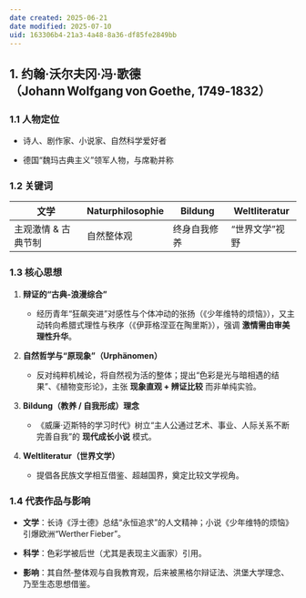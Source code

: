 ```yaml
---
date created: 2025-06-21
date modified: 2025-07-10
uid: 163306b4-21a3-4a48-8a36-df85fe2849bb
---
```

## 1. 约翰·沃尔夫冈·冯·**歌德**（Johann Wolfgang von Goethe, 1749‑1832）

### 1.1 人物定位

- 诗人、剧作家、小说家、自然科学爱好者
    
- 德国“魏玛古典主义”领军人物，与席勒并称
    

### 1.2 关键词

|文学|Naturphilosophie|Bildung|Weltliteratur|
|---|---|---|---|
|主观激情 & 古典节制|自然整体观|终身自我修养|“世界文学”视野|

### 1.3 核心思想

1. **辩证的“古典‑浪漫综合”**
    
    - 经历青年“狂飙突进”对感性与个体冲动的张扬（《少年维特的烦恼》），又主动转向希腊式理性与秩序（《伊菲格涅亚在陶里斯》），强调 **激情需由审美理性升华**。
        
2. **自然哲学与“原现象”（Urphänomen）**
    
    - 反对纯粹机械论，将自然视为活的整体；提出“色彩是光与暗相遇的结果”、《植物变形论》，主张 **现象直观 + 辨证比较** 而非单纯实验。
        
3. **Bildung（教养 / 自我形成）理念**
    
    - 《威廉·迈斯特的学习时代》树立“主人公通过艺术、事业、人际关系不断完善自我”的 **现代成长小说** 模式。
        
4. **Weltliteratur（世界文学）**
    
    - 提倡各民族文学相互借鉴、超越国界，奠定比较文学视角。
        

### 1.4 代表作品与影响

- **文学**：长诗《浮士德》总结“永恒追求”的人文精神；小说《少年维特的烦恼》引爆欧洲“Werther Fieber”。
    
- **科学**：色彩学被后世（尤其是表现主义画家）引用。
    
- **影响**：其自然‐整体观与自我教育观，后来被黑格尔辩证法、洪堡大学理念、乃至生态思想借鉴。
